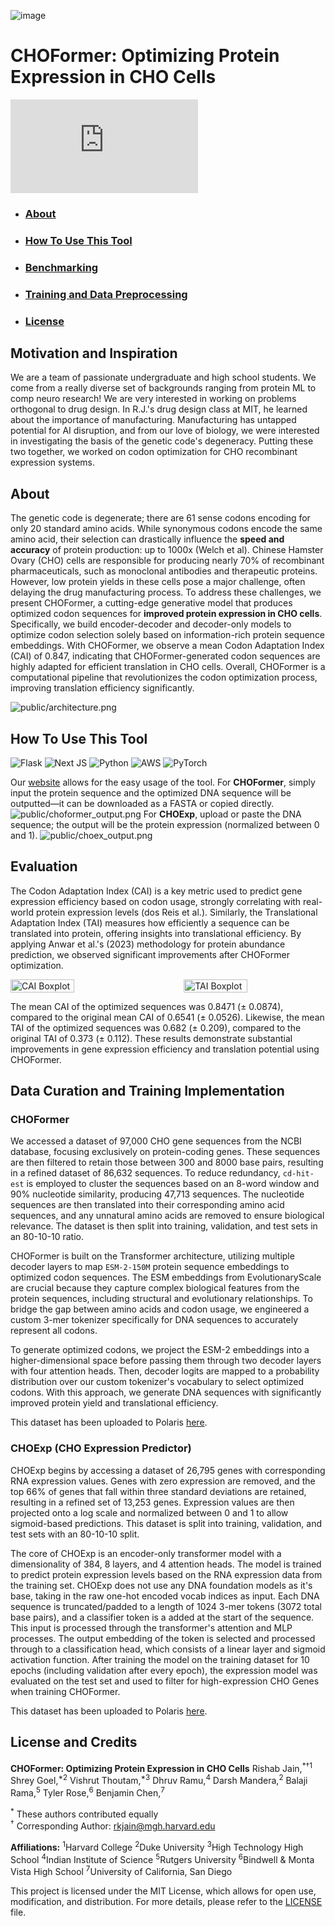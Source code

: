 ![image](public/CHOFormer_logo_notagline.png)
<!-- [![LICENSE](https://img.shields.io/badge/license-MIT-brightgreen)](https://github.com/Lattice-Automation/icor-codon-optimization/blob/master/LICENSE) -->

# CHOFormer: Optimizing Protein Expression in CHO Cells
[![Button Component](https://readme-components.vercel.app/api?component=button&text=Use This Tool: choformer.com)](https://choformer.com)

<!-- ![image](public/flowchart.png) -->

- ### <h3> <a href="#about">About</a></h3>
- ### <h3> <a href="#usetool">How To Use This Tool</a> </h3>
- ### <h3> <a href="#benchmark">Benchmarking</a> </h3>
- ### <h3> <a href="#training">Training and Data Preprocessing</a> </h3>
- ### <h3> <a href="#license">License</a> </h3>

## <h2 id="about">Motivation and Inspiration</a> </h2>
We are a team of passionate undergraduate and high school students. We come from a really diverse set of backgrounds ranging from protein ML to comp neuro research! We are very interested in working on problems orthogonal to drug design. In R.J.'s drug design class at MIT, he learned about the importance of manufacturing. Manufacturing has untapped potential for AI disruption, and from our love of biology, we were interested in investigating the basis of the genetic code's degeneracy. Putting these two together, we worked on codon optimization for CHO recombinant expression systems.

## <h2 id="about">About</a> </h2>
The genetic code is degenerate; there are 61 sense codons encoding for only 20 standard amino acids. While synonymous codons encode the same amino acid, their selection can drastically influence the **speed and accuracy** of protein production: up to 1000x (Welch et al). Chinese Hamster Ovary (CHO) cells are responsible for producing nearly 70% of recombinant pharmaceuticals, such as monoclonal antibodies and therapeutic proteins. However, low protein yields in these cells pose a major challenge, often delaying the drug manufacturing process. To address these challenges, we present CHOFormer, a cutting-edge generative model that produces optimized codon sequences for **improved protein expression in CHO cells**. Specifically, we build encoder-decoder and decoder-only models to optimize codon selection solely based on information-rich protein sequence embeddings. With CHOFormer, we observe a mean Codon Adaptation Index (CAI) of 0.847, indicating that CHOFormer-generated codon sequences are highly adapted for efficient translation in CHO cells. Overall, CHOFormer is a computational pipeline that revolutionizes the codon optimization process, improving translation efficiency significantly.

<!-- CHOFormer is a state-of-the-art **transformer decoder model** designed to optimize codon sequences for enhanced protein expression in Chinese Hamster Ovary (CHO) cells. Today, nearly 70% of recombinant pharmaceuticals are manufactured using the CHO genome in their research and development. This tool addresses the challenge of low recombinant protein yields in CHO cells, critical for drug manufacturing, particularly in the development of monoclonal antibodies and other therapeutic proteins. -->

<!-- Codon optimization, currently time-consuming in laboratory environments, is significantly expedited by using CHOFormer, potentially shortening the optimization timeline from **months to minutes**. -->
![public/architecture.png](public/architecture.png)
## <h2 id="usetool">How To Use This Tool</a> </h2>
![Flask](https://img.shields.io/badge/flask-%23000.svg?style=flat&logo=flask&logoColor=white) ![Next JS](https://img.shields.io/badge/Next-black?style=flat&logo=next.js&logoColor=white) ![Python](https://img.shields.io/badge/python-3670A0?style=flat&logo=python&logoColor=ffdd54) ![AWS](https://img.shields.io/badge/AWS-%23FF9900.svg?style=flat&logo=amazon-aws&logoColor=white) ![PyTorch](https://img.shields.io/badge/PyTorch-%23EE4C2C.svg?style=flat&logo=PyTorch&logoColor=white)

Our [website](https://choformer.com) allows for the easy usage of the tool.
For **CHOFormer**, simply input the protein sequence and the optimized DNA sequence will be outputted—it can be downloaded as a FASTA or copied directly.
![public/choformer_output.png](public/choformer_output.png)
For **CHOExp**, upload or paste the DNA sequence; the output will be the protein expression (normalized between 0 and 1).
![public/choex_output.png](public/choex_output.png)

## <h2 id="benchmark">Evaluation</a> </h2>


The Codon Adaptation Index (CAI) is a key metric used to predict gene expression efficiency based on codon usage, strongly correlating with real-world protein expression levels (dos Reis et al.). Similarly, the Translational Adaptation Index (TAI) measures how efficiently a sequence can be translated into protein, offering insights into translational efficiency. By applying Anwar et al.'s (2023) methodology for protein abundance prediction, we observed significant improvements after CHOFormer optimization.

<div style="display: flex; flex-direction: row; justify-content: space-between;">
    <img src="public/boxplot_cai.png" alt="CAI Boxplot" style="width: 45%;">
    <img src="public/boxplot_tai.png" alt="TAI Boxplot" style="width: 45%;">
</div>

The mean CAI of the optimized sequences was 0.8471 (± 0.0874), compared to the original mean CAI of 0.6541 (± 0.0526). Likewise, the mean TAI of the optimized sequences was 0.682 (± 0.209), compared to the original TAI of 0.373 (± 0.112). These results demonstrate substantial improvements in gene expression efficiency and translation potential using CHOFormer.

## <h2 id="training">Data Curation and Training Implementation</a> </h2>
### CHOFormer
We accessed a dataset of 97,000 CHO gene sequences from the NCBI database, focusing exclusively on protein-coding genes. These sequences are then filtered to retain those between 300 and 8000 base pairs, resulting in a refined dataset of 86,632 sequences. To reduce redundancy, `cd-hit-est` is employed to cluster the sequences based on an 8-word window and 90% nucleotide similarity, producing 47,713 sequences. The nucleotide sequences are then translated into their corresponding amino acid sequences, and any unnatural amino acids are removed to ensure biological relevance. The dataset is then split into training, validation, and test sets in an 80-10-10 ratio.

CHOFormer is built on the Transformer architecture, utilizing multiple decoder layers to map `ESM-2-150M` protein sequence embeddings to optimized codon sequences. The ESM embeddings from EvolutionaryScale are crucial because they capture complex biological features from the protein sequences, including structural and evolutionary relationships. To bridge the gap between amino acids and codon usage, we engineered a custom 3-mer tokenizer specifically for DNA sequences to accurately represent all codons.

To generate optimized codons, we project the ESM-2 embeddings into a higher-dimensional space before passing them through two decoder layers with four attention heads. Then, decoder logits are mapped to a probability distribution over our custom tokenizer's vocabulary to select optimized codons. With this approach, we generate DNA sequences with significantly improved protein yield and translational efficiency.

This dataset has been uploaded to Polaris [here](https://polarishub.io/datasets/vishrut64/cho-dna-expression-prediction-dataset).

### CHOExp (CHO Expression Predictor)
CHOExp begins by accessing a dataset of 26,795 genes with corresponding RNA expression values. Genes with zero expression are removed, and the top 66% of genes that fall within three standard deviations are retained, resulting in a refined set of 13,253 genes. Expression values are then projected onto a log scale and normalized between 0 and 1 to allow sigmoid-based predictions. This dataset is split into training, validation, and test sets with an 80-10-10 split.

The core of CHOExp is an encoder-only transformer model with a dimensionality of 384, 8 layers, and 4 attention heads. The model is trained to predict protein expression levels based on the RNA expression data from the training set. CHOExp does not use any DNA foundation models as it's base, taking in the raw one-hot encoded vocab indices as input. Each DNA sequence is truncated/padded to a length of 1024 3-mer tokens (3072 total base pairs), and a classifier token <CLS> is a added at the start of the sequence. This input is processed through the transformer's attention and MLP processes. The output embedding of the <CLS> token is selected and processed through to a classification head, which consists of a linear layer and sigmoid activation function. After training the model on the training dataset for 10 epochs (including validation after every epoch), the expression model was evaluated on the test set and used to filter for high-expression CHO Genes when training CHOFormer.

This dataset has been uploaded to Polaris [here](https://polarishub.io/datasets/vishrut64/rna-expression-prediction-dataset).


## <h2 id="license">License and Credits</a> </h2>
**CHOFormer: Optimizing Protein Expression in CHO Cells**
Rishab Jain,<sup>*†1</sup> Shrey Goel,<sup>*2</sup> Vishrut Thoutam,<sup>*3</sup> Dhruv Ramu,<sup>4</sup> Darsh Mandera,<sup>2</sup> Balaji Rama,<sup>5</sup> Tyler Rose,<sup>6</sup> Benjamin Chen,<sup>7</sup>

<sup>*</sup> These authors contributed equally  
<sup>†</sup> Corresponding Author: rkjain@mgh.harvard.edu

**Affiliations:**
<sup>1</sup>Harvard College
<sup>2</sup>Duke University
<sup>3</sup>High Technology High School
<sup>4</sup>Indian Institute of Science
<sup>5</sup>Rutgers University
<sup>6</sup>Bindwell & Monta Vista High School
<sup>7</sup>University of California, San Diego

This project is licensed under the MIT License, which allows for open use, modification, and distribution. For more details, please refer to the [LICENSE](LICENSE) file.
